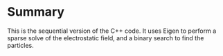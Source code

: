 # Summary
This is the sequential version of the C++ code. It uses Eigen to perform a sparse solve of the electrostatic field, and a binary search to find the particles. 